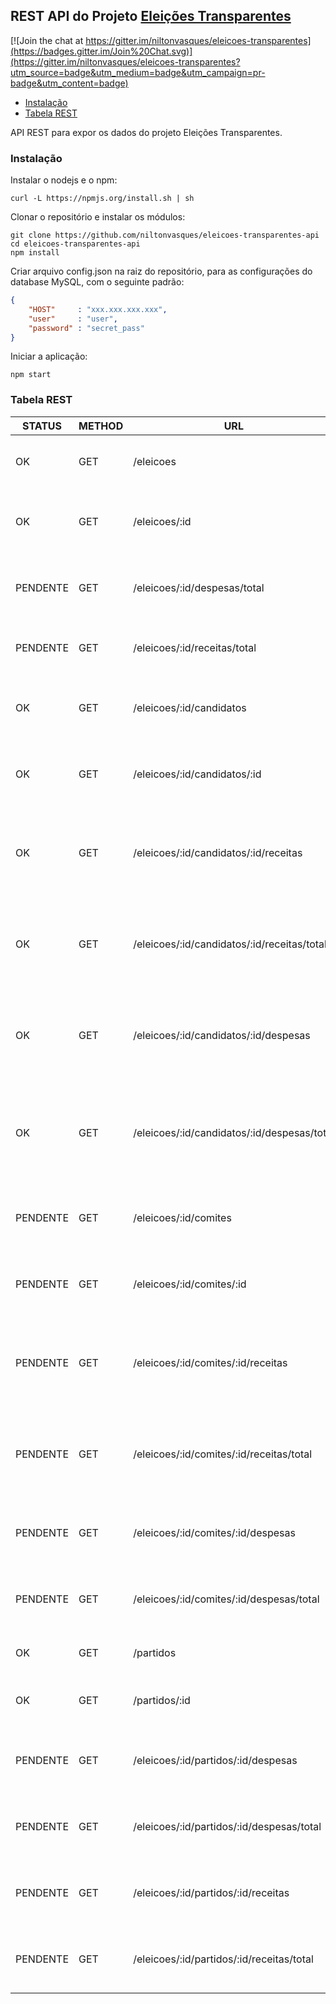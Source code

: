 ## REST API do Projeto [Eleições Transparentes](https://github.com/niltonvasques/eleicoes-transparentes)

[![Join the chat at https://gitter.im/niltonvasques/eleicoes-transparentes](https://badges.gitter.im/Join%20Chat.svg)](https://gitter.im/niltonvasques/eleicoes-transparentes?utm_source=badge&utm_medium=badge&utm_campaign=pr-badge&utm_content=badge)

  - [Instalação](#instalação)
  - [Tabela REST](#tabela-rest)

API REST para expor os dados do projeto Eleições Transparentes.

### Instalação

Instalar o nodejs e o npm:

    curl -L https://npmjs.org/install.sh | sh

Clonar o repositório e instalar os módulos:

    git clone https://github.com/niltonvasques/eleicoes-transparentes-api
    cd eleicoes-transparentes-api
    npm install

Criar arquivo config.json na raiz do repositório, para as configurações do database MySQL, com o seguinte padrão:

```json
{
    "HOST"     : "xxx.xxx.xxx.xxx",
    "user"     : "user",
    "password" : "secret_pass"
}
```

Iniciar a aplicação:

    npm start

### Tabela REST 

STATUS    | METHOD | URL | DESC
----------|--------|-----|---------------------------
OK        | GET | /eleicoes | Retorna a lista de eleições disponíveis.
OK        | GET | /eleicoes/:id | Retorna informações da eleição através com id = :id.
PENDENTE  | GET | /eleicoes/:id/despesas/total | Total de despesas em uma eleição com id = :id.
PENDENTE  | GET | /eleicoes/:id/receitas/total | Total de receitas em uma eleição com id = :id.
OK        | GET | /eleicoes/:id/candidatos | Retorna a lista de candidatos de uma eleição.
OK        | GET | /eleicoes/:id/candidatos/:id | Retorna informações do candidato com id = :id.
OK        | GET | /eleicoes/:id/candidatos/:id/receitas | Retorna a lista de receitas que um candidato recebeu na eleição.
OK        | GET | /eleicoes/:id/candidatos/:id/receitas/total | Retorna a soma de todas as receitas que um candidato recebeu.
OK        | GET | /eleicoes/:id/candidatos/:id/despesas | Retorna a lista de despesas que um candidato recebeu na eleição.
OK        | GET | /eleicoes/:id/candidatos/:id/despesas/total | Retorna a soma de todas as despesas que um candidado teve na eleição.
PENDENTE  | GET | /eleicoes/:id/comites | Retorna a lista de comitês de uma eleição.
PENDENTE  | GET | /eleicoes/:id/comites/:id | Retorna informações de um comitê com id = :id.
PENDENTE  | GET | /eleicoes/:id/comites/:id/receitas | Retorna a lista de receitas de um comitê com id = :id em uma eleição.
PENDENTE  | GET | /eleicoes/:id/comites/:id/receitas/total | Retorna o total de receitas de um comitê com id = :id em uma eleição.
PENDENTE  | GET | /eleicoes/:id/comites/:id/despesas | Todas as despesas de um comitê com id = :id.
PENDENTE  | GET | /eleicoes/:id/comites/:id/despesas/total | Total de despesas de um comitê com id = :id.
OK        | GET | /partidos | Retorna a lista de partidos.
OK        | GET | /partidos/:id | Retorna informações do partido com id = :id.
PENDENTE  | GET | /eleicoes/:id/partidos/:id/despesas | Lista as despesas do partido com id = :id na eleição.
PENDENTE  | GET | /eleicoes/:id/partidos/:id/despesas/total | Total de despesas do partido com id = :id na eleição.
PENDENTE  | GET | /eleicoes/:id/partidos/:id/receitas | Lista as receitas do partido com id = :id na eleição.
PENDENTE  | GET | /eleicoes/:id/partidos/:id/receitas/total | Total de receitas do partido com id = :id na eleição.
